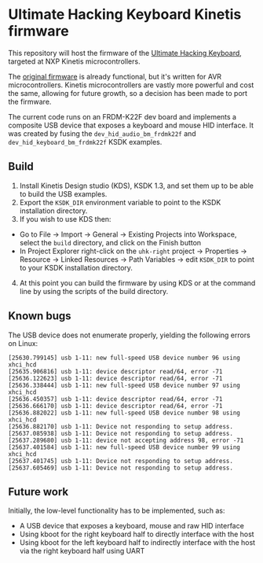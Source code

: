 # Ultimate Hacking Keyboard Kinetis firmware

This repository will host the firmware of the [Ultimate Hacking Keyboard](https://ultimatehackingkeyboard.com/), targeted at NXP Kinetis microcontrollers.

The [original firmware](https://github.com/UltimateHackingKeyboard/firmware) is already functional, but it's written for AVR microcontrollers. Kinetis microcontrollers are vastly more powerful and cost the same, allowing for future growth, so a decision has been made to port the firmware.

The current code runs on an FRDM-K22F dev board and implements a composite USB device that exposes a keyboard and mouse HID interface. It was created by fusing the `dev_hid_audio_bm_frdmk22f` and `dev_hid_keyboard_bm_frdmk22f` KSDK examples.

## Build

1. Install Kinetis Design studio (KDS), KSDK 1.3, and set them up to be able to build the USB examples.
2. Export the `KSDK_DIR` environment variable to point to the KSDK installation directory.
3. If you wish to use KDS then:
 - Go to File -> Import -> General -> Existing Projects into Workspace, select the `build` directory, and click on the Finish button 
 - In Project Explorer right-click on the `uhk-right` project -> Properties -> Resource -> Linked Resources -> Path Variables -> edit `KSDK_DIR` to point to your KSDK installation directory.
4. At this point you can build the firmware by using KDS or at the command line by using the scripts of the build directory.
 
## Known bugs

The USB device does not enumerate properly, yielding the following errors on Linux:

```
[25630.799145] usb 1-11: new full-speed USB device number 96 using xhci_hcd
[25635.906816] usb 1-11: device descriptor read/64, error -71
[25636.122623] usb 1-11: device descriptor read/64, error -71
[25636.338444] usb 1-11: new full-speed USB device number 97 using xhci_hcd
[25636.450357] usb 1-11: device descriptor read/64, error -71
[25636.666170] usb 1-11: device descriptor read/64, error -71
[25636.882022] usb 1-11: new full-speed USB device number 98 using xhci_hcd
[25636.882170] usb 1-11: Device not responding to setup address.
[25637.085938] usb 1-11: Device not responding to setup address.
[25637.289680] usb 1-11: device not accepting address 98, error -71
[25637.401584] usb 1-11: new full-speed USB device number 99 using xhci_hcd
[25637.401745] usb 1-11: Device not responding to setup address.
[25637.605469] usb 1-11: Device not responding to setup address.
```

## Future work

Initially, the low-level functionality has to be implemented, such as:
* A USB device that exposes a keyboard, mouse and raw HID interface
* Using kboot for the right keyboard half to directly interface with the host
* Using kboot for the left keyboard half to indirectly interface with the host via the right keyboard half using UART
